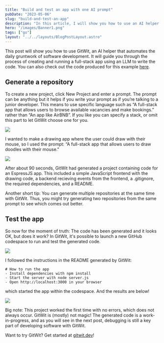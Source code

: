 ```yaml
---
title: "Build and test an app with one AI prompt"
pubDate: "2023-05-06"
slug: "build-and-test-an-app"
description: "In this article, I will show you how to use an AI helper to co-create a full-stack web app."
hero: "/images/Banner1.png"
tags: ["go"]
layout: "../../layouts/BlogPostLayout.astro"
---
```


This post will show you how to use GitWit, an AI helper that automates the daily gruntwork of software development. It will guide you through the process of creating and running a full-stack app using an LLM to write the code. You can also check out the code produced for this example <a href="https://github.com/gitwitapp/doodle-app/" target="_blank">here</a>.

## Generate a repository

To create a new project, click New Project and enter a prompt. The prompt can be anything but it helps if you write your prompt as if you’re talking to a junior developer. This means to use specific language such as “A full-stack app that allows users to browse available vacancies and make bookings.” rather than “An app like AirBNB”. If you like you can specify a stack, or omit this part to let GitWit choose one for you.

<img src="/images/1.gif" />

I wanted to make a drawing app where the user could draw with their mouse, so I used the prompt: “A full-stack app that allows users to draw doodles with their mouse.”

<img src="/images/2.gif" />

After about 90 seconds, GitWit had generated a project containing code for an EspressJS app. This included a simple JavaScript frontend with the drawing code, a backend recieving events from the frontend, a .gitignore, the required dependencies, and a README.

Another short tip: You can generate multiple repositories at the same time with GitWit. Thus, you might try generating two repositories from the same prompt to see which comes out better.

## Test the app

So now for the moment of truth: The code has been generated and it looks OK, but does it work? In GitWit, it's possible to launch a new GitHub codespace to run and test the generated code.

<img src="/images/4.gif" />

I followed the instructions in the README generated by GitWit:
```
# How to run the app
- Install dependencies with npm install
- Start the server with node server.js
- Open http://localhost:3000 in your browser
```
 which started the app within the codespace. And the results are below!

<img src="/images/3.gif" />

Big note: This project worked the first time with no errors, which does not always occur. GitWit is (mostly) not magic! The generated code is a work-in-progress, and as you will see in the next post, debugging is still a key part of developing software with GitWit.

Want to try GitWit? Get started at <a href="https://www.gitwit.dev/">gitwit.dev</a>!